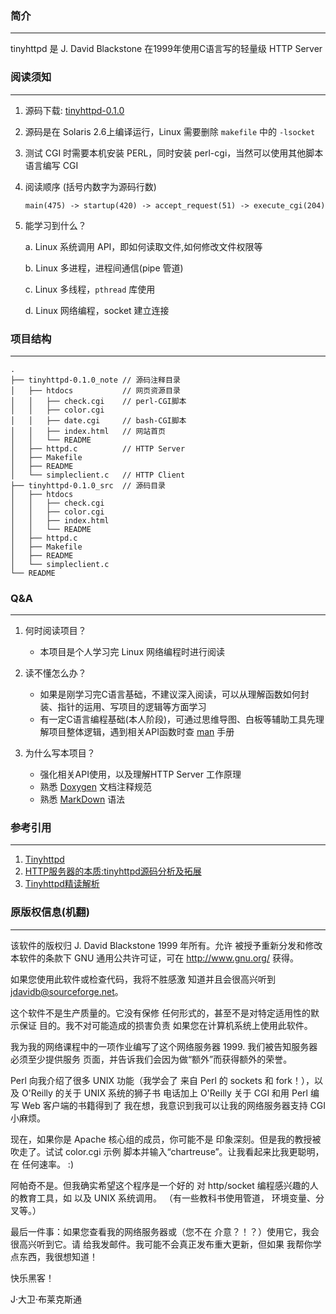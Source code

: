 ### 简介
---
tinyhttpd 是 J. David Blackstone 在1999年使用C语言写的轻量级 HTTP Server

### 阅读须知
---
1. 源码下载: [tinyhttpd-0.1.0](https://sourceforge.net/projects/tiny-httpd/)

2. 源码是在 Solaris 2.6上编译运行，Linux 需要删除 `makefile` 中的 `-lsocket`

3. 测试 CGI 时需要本机安装 PERL，同时安装 perl-cgi，当然可以使用其他脚本语言编写 CGI

4. 阅读顺序 (括号内数字为源码行数)

    `main(475) -> startup(420) -> accept_request(51) -> execute_cgi(204)`

5. 能学习到什么？

    a. Linux 系统调用 API，即如何读取文件,如何修改文件权限等

    b. Linux 多进程，进程间通信(pipe 管道)

    c. Linux 多线程，`pthread` 库使用

    d. Linux 网络编程，socket 建立连接

### 项目结构
---
```
.
├── tinyhttpd-0.1.0_note // 源码注释目录
│   ├── htdocs           // 网页资源目录
│   │   ├── check.cgi    // perl-CGI脚本
│   │   ├── color.cgi
│   │   ├── date.cgi     // bash-CGI脚本
│   │   ├── index.html   // 网站首页
│   │   └── README       
│   ├── httpd.c          // HTTP Server
│   ├── Makefile
│   ├── README
│   └── simpleclient.c   // HTTP Client
├── tinyhttpd-0.1.0_src  // 源码目录
│   ├── htdocs
│   │   ├── check.cgi
│   │   ├── color.cgi
│   │   ├── index.html
│   │   └── README
│   ├── httpd.c
│   ├── Makefile
│   ├── README
│   └── simpleclient.c
└── README
```

### Q&A
---
1. 何时阅读项目？
    - 本项目是个人学习完 Linux 网络编程时进行阅读

2. 读不懂怎么办？
    - 如果是刚学习完C语言基础，不建议深入阅读，可以从理解函数如何封装、指针的运用、写项目的逻辑等方面学习
    - 有一定C语言编程基础(本人阶段)，可通过思维导图、白板等辅助工具先理解项目整体逻辑，遇到相关API函数时查 [man](https://man7.org/linux/man-pages/index.html) 手册

3. 为什么写本项目？
    - 强化相关API使用，以及理解HTTP Server 工作原理
    - 熟悉 [Doxygen](https://baike.baidu.com/item/Doxygen/1366536) 文档注释规范
    - 熟悉 [MarkDown](https://baike.baidu.com/item/markdown) 语法

### 参考引用
---
1. [Tinyhttpd](https://github.com/EZLippi/Tinyhttpd)
2. [HTTP服务器的本质:tinyhttpd源码分析及拓展](https://www.bbsmax.com/A/Vx5M1VL95N/)
3. [Tinyhttpd精读解析](https://www.cnblogs.com/nengm1988/p/7816618.html)

### 原版权信息(机翻) 
---
该软件的版权归 J. David Blackstone 1999 年所有。允许
被授予重新分发和修改本软件的条款下
GNU 通用公共许可证，可在 http://www.gnu.org/ 获得。

如果您使用此软件或检查代码，我将不胜感激
知道并且会很高兴听到
jdavidb@sourceforge.net。

这个软件不是生产质量的。它没有保修
任何形式的，甚至不是对特定适用性的默示保证
目的。我不对可能造成的损害负责
如果您在计算机系统上使用此软件。

我为我的网络课程中的一项作业编写了这个网络服务器
1999. 我们被告知服务器必须至少提供服务
页面，并告诉我们会因为做“额外”而获得额外的荣誉。

Perl 向我介绍了很多 UNIX 功能（我学会了
来自 Perl 的 sockets 和 fork！），以及 O'Reilly 的关于 UNIX 系统的狮子书
电话加上 O'Reilly 关于 CGI 和用 Perl 编写 Web 客户端的书籍得到了
我在想，我意识到我可以让我的网络服务器支持 CGI
小麻烦。

现在，如果你是 Apache 核心组的成员，你可能不是
印象深刻。但是我的教授被吹走了。试试 color.cgi 示例
脚本并输入“chartreuse”。让我看起来比我更聪明，在
任何速率。 :)

阿帕奇不是。但我确实希望这个程序是一个好的
对 http/socket 编程感兴趣的人的教育工具，如
以及 UNIX 系统调用。 （有一些教科书使用管道，
环境变量、分叉等。）

最后一件事：如果您查看我的网络服务器或（您不在
介意？！？）使用它，我会很高兴听到它。请
给我发邮件。我可能不会真正发布重大更新，但如果
我帮你学点东西，我很想知道！

快乐黑客！

J·大卫·布莱克斯通